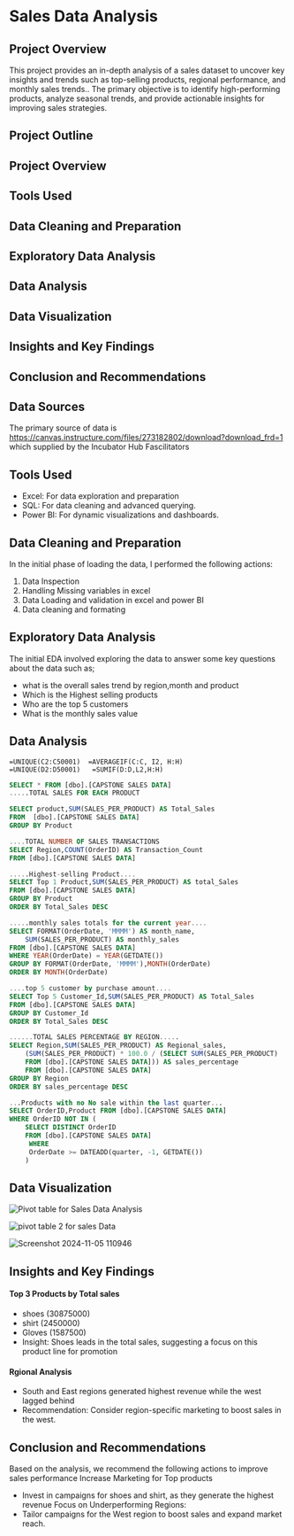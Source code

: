# Sales Data Analysis 

## Project Overview
This project provides an in-depth analysis of a sales dataset to uncover key insights and trends such as top-selling products, regional
performance, and monthly sales trends.. The primary objective is to identify high-performing products, analyze seasonal trends, and provide actionable insights for improving sales strategies.
## Project Outline

## Project Overview

## Tools Used

## Data Cleaning and Preparation

## Exploratory Data Analysis

## Data Analysis

## Data Visualization

## Insights and Key Findings

## Conclusion and Recommendations


## Data Sources
The primary source of data is https://canvas.instructure.com/files/273182802/download?download_frd=1 which supplied by the Incubator Hub Fascilitators
## Tools Used
- Excel: For data exploration and preparation
- SQL: For data cleaning and advanced querying.
- Power BI: For dynamic visualizations and dashboards.
## Data Cleaning and Preparation
In the initial phase of loading the data, I performed the following actions:
1.  Data Inspection
2.  Handling Missing variables in excel
3.  Data Loading and validation in excel and power BI
4.  Data cleaning and formating
## Exploratory Data Analysis
The initial EDA involved exploring the data to answer some key questions about the data such as;
- what is the overall sales trend by region,month and product
- Which is the Highest  selling products
- Who are the top 5 customers
- What is the monthly sales value
## Data Analysis
```Excel
=UNIQUE(C2:C50001)  =AVERAGEIF(C:C, I2, H:H)
=UNIQUE(D2:D50001)   =SUMIF(D:D,L2,H:H)
```

```SQL
SELECT * FROM [dbo].[CAPSTONE SALES DATA]
.....TOTAL SALES FOR EACH PRODUCT

SELECT product,SUM(SALES_PER_PRODUCT) AS Total_Sales
FROM  [dbo].[CAPSTONE SALES DATA]
GROUP BY Product

....TOTAL NUMBER OF SALES TRANSACTIONS
SELECT Region,COUNT(OrderID) AS Transaction_Count
FROM [dbo].[CAPSTONE SALES DATA]

.....Highest-selling Product....
SELECT Top 1 Product,SUM(SALES_PER_PRODUCT) AS total_Sales
FROM [dbo].[CAPSTONE SALES DATA]
GROUP BY Product
ORDER BY Total_Sales DESC

.....monthly sales totals for the current year....
SELECT FORMAT(OrderDate, 'MMMM') AS month_name,
    SUM(SALES_PER_PRODUCT) AS monthly_sales
FROM [dbo].[CAPSTONE SALES DATA]
WHERE YEAR(OrderDate) = YEAR(GETDATE())
GROUP BY FORMAT(OrderDate, 'MMMM'),MONTH(OrderDate)
ORDER BY MONTH(OrderDate)

....top 5 customer by purchase amount....
SELECT Top 5 Customer_Id,SUM(SALES_PER_PRODUCT) AS Total_Sales
FROM [dbo].[CAPSTONE SALES DATA]
GROUP BY Customer_Id
ORDER BY Total_Sales DESC

......TOTAL SALES PERCENTAGE BY REGION.....
SELECT Region,SUM(SALES_PER_PRODUCT) AS Regional_sales,
    (SUM(SALES_PER_PRODUCT) * 100.0 / (SELECT SUM(SALES_PER_PRODUCT) 
	FROM [dbo].[CAPSTONE SALES DATA])) AS sales_percentage
	FROM [dbo].[CAPSTONE SALES DATA]
GROUP BY Region
ORDER BY sales_percentage DESC

...Products with no No sale within the last quarter...
SELECT OrderID,Product FROM [dbo].[CAPSTONE SALES DATA]
WHERE OrderID NOT IN (
	SELECT DISTINCT OrderID
    FROM [dbo].[CAPSTONE SALES DATA]
     WHERE 
     OrderDate >= DATEADD(quarter, -1, GETDATE())
    )
```
## Data Visualization
![Pivot table for Sales Data Analysis](https://github.com/user-attachments/assets/3c26256f-a2ec-4e28-8acd-82bd6c0c5567)

![pivot table 2 for sales Data](https://github.com/user-attachments/assets/c45c0d5e-043f-482d-80a0-d29d6a6314ed)

![Screenshot 2024-11-05 110946](https://github.com/user-attachments/assets/a2375c72-cd41-4143-b1f3-53a4649c2b08)

## Insights and Key Findings
#### Top 3 Products by Total sales
- shoes (30875000)
- shirt (2450000)
- Gloves (1587500)
- Insight: Shoes leads in the total sales, suggesting a focus on this product line for promotion
#### Rgional Analysis
- South and East regions generated highest revenue while the west lagged behind
- Recommendation: Consider region-specific marketing to boost sales in the west.

## Conclusion and Recommendations
Based on the analysis, we recommend the following actions to improve sales performance Increase Marketing for Top products
- Invest in campaigns for shoes and shirt, as they generate the highest revenue
Focus on Underperforming Regions:
- Tailor campaigns for the West region to boost sales and expand market reach.


  
